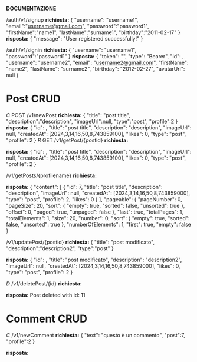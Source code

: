 **DOCUMENTAZIONE**

/auth/v1/signup
**richiesta:**
{
"username": "username1",
"email":"username@gmail.com",
"password":"password1",
"firstName":"name1",
"lastName":"surname1",
"birthday":"2011-02-17"
}
**risposta:**
{
"message": "User registered successfully!"
}

/auth/v1/signin
**richiesta:**
{
"username": "username1",
"password":"password1"
}
**risposta:**
{
"token": "<token>",
"type": "Bearer",
"id": <id>,
"username": "username2",
"email": "username2@gmail.com",
"firstName": "name2",
"lastName": "surname2",
"birthday": "2012-02-27",
"avatarUrl": null
}

# Post CRUD

_C_
POST
/v1/newPost
**richiesta:**
{
"title": "post title",
"description":"description",
"imageUrl":null,
"type":"post",
"profile":2
}
**risposta:**
{
"id": <id>,
"title": "post title",
"description": "description",
"imageUrl": null,
"createdAt": [2024,3,14,16,50,8,743859100],
"likes": 0,
"type": "post",
"profile": 2
}
_R_
GET
/v1/getPost/{postid}
**richiesta:**
<token>

**risposta:**
{
"id": <id>,
"title": "post title",
"description": "description",
"imageUrl": null,
"createdAt": [2024,3,14,16,50,8,743859100],
"likes": 0,
"type": "post",
"profile": 2
}

/v1/getPosts/{profilename}
**richiesta:**
<token>

**risposta:**
{
"content": [
{
"id": 7,
"title": "post title",
"description": "description",
"imageUrl": null,
"createdAt": [2024,3,14,16,50,8,743859000],
"type": "post",
"profile": 2,
"likes": 0
}
],
"pageable": {
"pageNumber": 0,
"pageSize": 20,
"sort": {
"empty": true,
"sorted": false,
"unsorted": true
},
"offset": 0,
"paged": true,
"unpaged": false
},
"last": true,
"totalPages": 1,
"totalElements": 1,
"size": 20,
"number": 0,
"sort": {
"empty": true,
"sorted": false,
"unsorted": true
},
"numberOfElements": 1,
"first": true,
"empty": false
}

/v1/updatePost/{postid}
**richiesta:**
<token>
{
"title": "post modificato",
"description":"description2",
"type":"post"
}

**risposta:**
{
"id": <id>,
"title": "post modificato",
"description": "description2",
"imageUrl": null,
"createdAt": [2024,3,14,16,50,8,743859000],
"likes": 0,
"type": "post",
"profile": 2
}

_D_
/v1/deletePost/{id}
**richiesta:**
<token>

**risposta:**
Post deleted with id: 11

# Comment CRUD

_C_
/v1/newComment
**richiesta:**
{
"text": "questo è un commento",
"post":7,
"profile":2
}

**risposta:**
